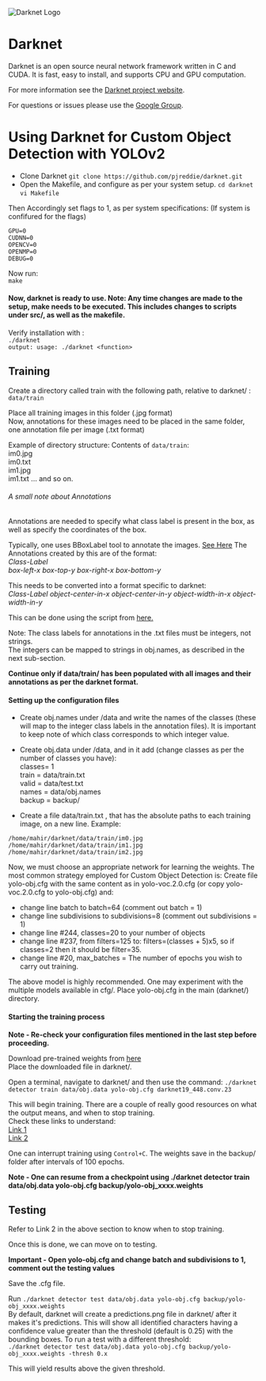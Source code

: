 ![Darknet Logo](http://pjreddie.com/media/files/darknet-black-small.png)

# Darknet #
Darknet is an open source neural network framework written in C and CUDA. It is fast, easy to install, and supports CPU and GPU computation.

For more information see the [Darknet project website](http://pjreddie.com/darknet).

For questions or issues please use the [Google Group](https://groups.google.com/forum/#!forum/darknet).



# Using Darknet for Custom Object Detection with YOLOv2

- Clone Darknet
`git clone https://github.com/pjreddie/darknet.git`
- Open the Makefile, and configure as per your system setup. 
``cd darknet``  
``vi Makefile``  

Then Accordingly set flags to 1, as per system specifications: (If system is confifured for the flags)  
```  
GPU=0          
CUDNN=0    
OPENCV=0
OPENMP=0
DEBUG=0
```  
Now run:  
`make`  

#### Now, darknet is ready to use. Note: Any time changes are made to the setup, make needs to be executed. This includes changes to scripts under src/, as well as the makefile.

Verify installation with :  
`./darknet`  
`output: usage: ./darknet <function>`  


## Training

Create a directory called train with the following path, relative to darknet/ :  
`data/train`

Place all training images in this folder (.jpg format)  
Now, annotations for these images need to be placed in the same folder, one annotation file per image (.txt format)

Example of directory structure:
Contents of `data/train`:  
im0.jpg  
im0.txt  
im1.jpg  
im1.txt
...
and so on.

###### A small note about Annotations

Annotations are needed to specify what class label is present in the box, as well as specify the coordinates of the box.

Typically, one uses BBoxLabel tool to annotate the images. [See Here](https://github.com/puzzledqs/BBox-Label-Tool)
The Annotations created by this are of the format:  
_Class-Label_  
_box-left-x box-top-y box-right-x box-bottom-y_

This needs to be converted into a format specific to darknet:  
_Class-Label object-center-in-x object-center-in-y object-width-in-x object-width-in-y_   

This can be done using the script from [here.](https://github.com/mahirjain25/darknet/blob/master/scripts/convert_annotations.py)  

Note: The class labels for annotations in the .txt files must be integers, not strings.  
The integers can be mapped to strings in obj.names, as described in the next sub-section.  


**Continue only if data/train/ has been populated with all images and their annotations as per the darknet format.**



#### Setting up the configuration files

- Create obj.names under /data and write the names of the classes (these will map to the integer class labels in the annotation files). It is important to keep note of which class corresponds to which integer value.  

- Create obj.data under /data, and in it add (change classes as per the number of classes you have):  
classes= 1  
train  = data/train.txt  
valid  = data/test.txt  
names = data/obj.names  
backup = backup/  

- Create a file data/train.txt , that has the absolute paths to each training image, on a new line. Example:  

`/home/mahir/darknet/data/train/im0.jpg  `
`/home/mahir/darknet/data/train/im1.jpg  `
`/home/mahir/darknet/data/train/im2.jpg  `

Now, we must choose an appropriate network for learning the weights. The most common strategy employed for Custom Object Detection is:
Create file yolo-obj.cfg with the same content as in yolo-voc.2.0.cfg (or copy yolo-voc.2.0.cfg to yolo-obj.cfg) and:
- change line batch to batch=64 (comment out batch = 1)
- change line subdivisions to subdivisions=8 (comment out subdivisions = 1)
- change line #244, classes=20 to your number of objects
- change line #237, from filters=125 to: filters=(classes + 5)x5, so if classes=2 then it should be filter=35. 
- change line #20, max_batches = The number of epochs you wish to carry out training.

The above model is highly recommended. One may experiment with the multiple models available in cfg/. 
Place yolo-obj.cfg in the main (darknet/) directory. 

#### Starting the training process

**Note - Re-check your configuration files mentioned in the last step before proceeding.**

Download pre-trained weights from [here](https://pjreddie.com/media/files/darknet19_448.conv.23)  
Place the downloaded file in darknet/.  

Open a terminal, navigate to darknet/ and then use the command: 
`./darknet detector train data/obj.data yolo-obj.cfg darknet19_448.conv.23`

This will begin training. There are a couple of really good resources on what the output means, and when to stop training.  
Check these links to understand:  
[Link 1](https://timebutt.github.io/static/understanding-yolov2-training-output/)  
[Link 2](https://github.com/pengdada/darknet-win-linux#when-should-i-stop-training) 

One can interrupt training using `Control+C`. The weights save in the backup/ folder after intervals of 100 epochs.

**Note  - One can resume from a checkpoint using ./darknet detector train data/obj.data yolo-obj.cfg backup/yolo-obj_xxxx.weights**

## Testing

Refer to Link 2 in the above section to know when to stop training.

Once this is done, we can move on to testing. 

**Important - Open yolo-obj.cfg and change batch and subdivisions to 1, comment out the testing values**   

Save the .cfg file.  

Run `./darknet detector test data/obj.data yolo-obj.cfg backup/yolo-obj_xxxx.weights`  
By default, darknet will create a predictions.png file in darknet/ after it makes it's predictions. This will show all identified characters having a confidence value greater than the threshold (default is 0.25) with the bounding boxes. To run a test with a different threshold:  
`./darknet detector test data/obj.data yolo-obj.cfg backup/yolo-obj_xxxx.weights -thresh 0.x`  

This will yield results above the given threshold.

